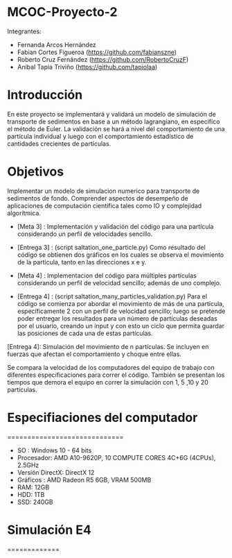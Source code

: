 # MCOC-Proyecto-2

Integrantes:

- Fernanda Arcos Hernández
- Fabian Cortes Figueroa (https://github.com/fabianszne)
- Roberto Cruz Fernández (https://github.com/RobertoCruzF)
- Anibal Tapia Triviño   (https://github.com/tapiolaa)

# Introducción
En este proyecto se implementará y validará un modelo de simulación de transporte de sedimentos en base a un método lagrangiano, en específico el método de Euler. 
La validación se hará a nivel del comportamiento de una partícula individual y luego con el comportamiento estadístico de cantidades
crecientes de partículas.

# Objetivos
Implementar un modelo de simulacion numerico para transporte de sedimentos de fondo. Comprender aspectos de desempeño de aplicaciones de computación científica tales como IO y complejidad algorítmica.

- [Meta 3] : Implementación y validación del código para una partícula considerando un perfil de velocidades sencillo.
- [Entrega 3] : (script saltation_one_particle.py) Como resultado del código se obtienen dos gráficos en los cuales se observa el movimiento de la partícula, tanto en las direcciones x e y.

- [Meta 4] : Implementacion del código para múltiples partículas considerando un perfil de velocidad sencillo; además de uno complejo.
- [Entrega 4] : (script saltation_many_particles_validation.py) Para el código se comienza por abordar el movimiento de más de una partícula, específicamente 2 con un perfil de velocidad sencillo; luego se pretende poder entregar los resultados para un número de partículas deseadas por el usuario, creando un input y con esto un ciclo que permita guardar las posiciones de cada una de estas partículas.

[Entrega 4]: Simulación del movimiento de n partículas. Se incluyen en fuerzas que afectan el comportamiento y choque entre ellas.

Se compara la velocidad de los computadores del equipo de trabajo con diferentes especificaciones para correr el código. También se presentan los tiempos que demora el equipo en correr la simulación con 1, 5 ,10 y 20 partículas.

# Especifiaciones del computador
=============================

- SO : Windows 10 - 64 bits
- Procesador: AMD A10-9620P, 10 COMPUTE CORES 4C+6G (4CPUs), 2.5GHz
- Versión DirectX: DirectX 12
- Gráficos : AMD Radeon R5 6GB, VRAM 500MB
- RAM: 12GB
- HDD: 1TB
- SSD: 240GB

# Simulación E4
=============


